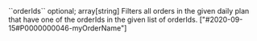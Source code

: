 <tr>
	
<td>``orderIds``</td>
	
<td>optional; array[string]</td>
	
<td>Filters all orders in the given daily plan that have one of the orderIds in the given list of orderIds. </td>
	
<td>["#2020-09-15#P0000000046-myOrderName"]</td>
	
<td></td>
	
</tr>
